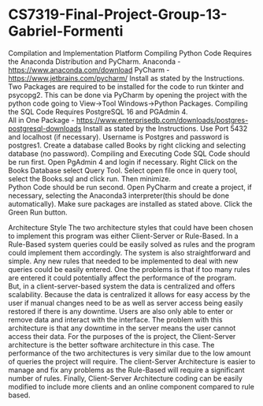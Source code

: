 # CS7319-Final-Project-Group-13-Gabriel-Formenti
Compilation and Implementation Platform 
Compiling Python Code Requires the Anaconda Distribution and PyCharm.
Anaconda - https://www.anaconda.com/download
PyCharm - https://www.jetbrains.com/pycharm/
Install as stated by the Instructions.  
Two Packages are required to be installed for the code to run tkinter and psycopg2. This can be done via PyCharm by opening the project with the python code going to View->Tool Windows->Python Packages. 
Compiling the SQL Code Requires PostgreSQL 16 and PGAdmin 4.  
All in One Package - https://www.enterprisedb.com/downloads/postgres-postgresql-downloads
Install as stated by the Instructions. Use Port 5432 and localhost (if necessary). Username is Postgres and password is postgres1. Create a database called Books by right clicking and selecting database (no password). 
Compiling and Executing Code 
SQL Code should be run first. 
Open PgAdmin 4 and login if necessary. Right Click on the Books Database select Query Tool. Select open file once in query tool, select the Books.sql and click run. Then minimize.  
Python Code should be run second. 
Open PyCharm and create a project, if necessary, selecting the Anaconda3 interpreter(this should be done automatically). Make sure packages are installed as stated above. Click the Green Run button.  




Architecture Style 
The two architecture styles that could have been chosen to implement this program was either Client-Server or Rule-Based.
 In a Rule-Based system queries could be easily solved as rules and the program could implement them accordingly. The system is also straightforward and simple. Any new rules that needed to be implemented to deal with new queries could be easily entered. One the problems is that if too many rules are entered it could potentially affect the performance of the program.  
But, in a client-server-based system the data is centralized and offers scalability. Because the data is centralized it allows for easy access by the user if manual changes need to be as well as server access being easily restored if there is any downtime. Users are also only able to enter or remove data and interact with the interface. The problem with this architecture is that any downtime in the server means the user cannot access their data. 
For the purposes of the is project, the Client-Server architecture is the better software architecture in this case.  The performance of the two architectures is very similar due to the low amount of queries the project will require. The client-Server Architecture is easier to manage and fix any problems as the Rule-Based will require a significant number of rules. Finally, Client-Server Architecture coding can be easily modified to include more clients and an online component compared to rule based. 

